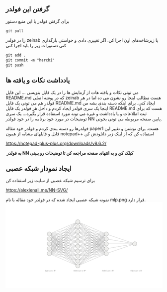 
## گرفتن این فولدر

برای گرفتن فولدر یا این منبع دستور 
```
git pull
```
را در فولدر zeinab یا زیرشاخه‌های اون اجرا کن. اگر تغییری دادی و خواستی بارگذاری کنی دستورات زیر را باید اجرا کنی

```
git add .
git commit -m "harchi"
git push
```

## یادداشت نکات و یافته ها

می تونی نکات و یافته هات از آزمایش ها را در یک فایل بنویسی ... این فایل README.md که در پوشه اصلی zeinab هست مطالب اینجا رو نشون می ده اما در هر فولدر هم می تونی یک فایل README.md ایجاد کنی. برای اینکه دسته بندی بشه من اینجا یک سری فولدر ایجاد کردم و داخل هر فولدر یک فایل README.md هست که برای ثبت اطلاعات و یا یادداشت و غیره می تونه مورد استفاده قرار بگیره... یک سری توضیحات در مورد خود برنامه را در خود فولدر NN پایین صفحه مربوطه می تونی بخونی.

فولدرها رو دسته بندی کردم و فولدر خود مقاله paper1 هست. برای نوشتن و تغییر این فایل و فایلهای مشابه از همون notepad++ استفاده کن که از لینک زیر دانلودش کن

https://notepad-plus-plus.org/downloads/v8.6.2/


**‌ به فولدر NN کیلک کن و به انتهای صفحه مراجعه کن تا توضیحات رو ببینی**


## ایجاد نمودار شبکه عصبی
برای ترسیم شبکه عصبی از سایت زیر استفاده کن

https://alexlenail.me/NN-SVG/

نمونه شبکه عصبی ایجاد شده که در فولدر خود مقاله با نام mlp.png قرار دارد.
![alt text](paper1/mlp.png "Title")

